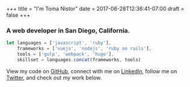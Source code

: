 +++
title = "I'm Toma Nistor"
date = 2017-06-28T12:36:41-07:00
draft = false
+++

### A **web developer** in San Diego, California.

```js
let languages = ['javascript', 'ruby'],
    frameworks = ['vuejs', 'nodejs', 'ruby on rails'],
    tools = ['gulp', 'webpack', 'hugo'],
    skillset = languages.concat(frameworks, tools)
```

View my code on [GitHub](https://github.com/tomanistor), connect with me on [LinkedIn](https://linkedin.com/in/tomanistor), follow me on [Twitter](https://twitter.com/tomanistor), and check out my work below.
